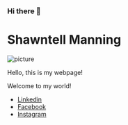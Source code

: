 ### Hi there 👋

<!DOCTYPE html>
<html lang="en-us">
<head>
  <meta charset="UTF-8">
  <title>Activity 1: Basic HTML Bio</title>
</head>

<body>
<h1>Shawntell Manning</h1>
<img src="https://scontent-lga3-1.cdninstagram.com/v/t51.2885-19/s150x150/106368634_3068058653311816_1652935720496940158_n.jpg?_nc_ht=scontent-lga3-1.cdninstagram.com&_nc_ohc=rR1q9aUGYcgAX_vMDTO&tp=1&oh=b95368cf175848c8f296fcbd381204f1&oe=605EBBC6" alt="picture">
<p>Hello, this is my webpage!</p>
<p>Welcome to my world!</p>

<ul>
  <li><a href="https://www.linkedin.com/in/shawntell/">Linkedin</a></li>
  <li><a href="https://www.facebook.com/Ashante112">Facebook</a></li>
  <li><a href="https://www.instagram.com/ashante112/">Instagram</a></li>
</ul>

</body>

</html>
